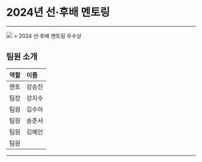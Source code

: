 # 2024년 선·후배 멘토링
---
<img src="https://img.shields.io/badge/C-A8B9CC?style=for-the-badge&logo=c&logoColor=white" />
> 2024 선·후배 멘토링 우수상

## 팀원 소개

| 역할 | 이름 | 
| :--- | :--- | 
| 멘토 | 강승진 | 
| 팀장 | 강지수 | 
| 팀원 | 김수아 |
| 팀원 | 송준서 | 
| 팀원 | 김예인 | 
| 팀원 |  | 
---
